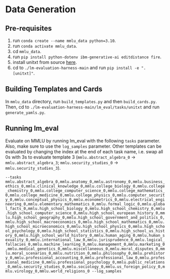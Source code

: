 # Data Generation

## Pre-requisites

1. run `conda create --name mmlu_data python=3.10`.
2. run `conda activate mmlu_data`.
3. cd `mmlu_data`.
4. run `pip install python-dotenv ibm-generative-ai editdistance fire`.
5. install unitxt from source [here](https://github.com/IBM/unitxt).
6. cd to `./lm-evaluation-harness-main` and run `pip install -e ".[unitxt]"`.

## Building Templates and Cards

In `mmlu_data` directory, run `build_templates.py` and then `build_cards.py`. Then, cd to `./lm-evaluation-harness-main/lm_eval/tasks/unitxt` and run `generate_yamls.py`.

## Running lm_eval

Evaluate on MMLU by running lm_eval with the following `tasks` parameter. Also, make sure to use the `log_samples` parameter. Other templates can be evaluated by changing the index at the end of each task name, i.e. swap all 0s with 3s to evaluate template 3 (`mmlu.abstract_algebra_0` -> `mmlu.abstract_algebra_3`; `mmlu.security_studies_0` -> `mmlu.security_studies_3`).

`--tasks mmlu.abstract_algebra_0,mmlu.anatomy_0,mmlu.astronomy_0,mmlu.business_ethics_0,mmlu.clinical_knowledge_0,mmlu.college_biology_0,mmlu.college_chemistry_0,mmlu.college_computer_science_0,mmlu.college_mathematics_0,mmlu.college_medicine_0,mmlu.college_physics_0,mmlu.computer_security_0,mmlu.conceptual_physics_0,mmlu.econometrics_0,mmlu.electrical_engineering_0,mmlu.elementary_mathematics_0,mmlu.formal_logic_0,mmlu.global_facts_0,mmlu.high_school_biology_0,mmlu.high_school_chemistry_0,mmlu.high_school_computer_science_0,mmlu.high_school_european_history_0,mmlu.high_school_geography_0,mmlu.high_school_government_and_politics_0,mmlu.high_school_macroeconomics_0,mmlu.high_school_mathematics_0,mmlu.high_school_microeconomics_0,mmlu.high_school_physics_0,mmlu.high_school_psychology_0,mmlu.high_school_statistics_0,mmlu.high_school_us_history_0,mmlu.high_school_world_history_0,mmlu.human_aging_0,mmlu.human_sexuality_0,mmlu.international_law_0,mmlu.jurisprudence_0,mmlu.logical_fallacies_0,mmlu.machine_learning_0,mmlu.management_0,mmlu.marketing_0,mmlu.medical_genetics_0,mmlu.miscellaneous_0,mmlu.moral_disputes_0,mmlu.moral_scenarios_0,mmlu.nutrition_0,mmlu.philosophy_0,mmlu.prehistory_0,mmlu.professional_accounting_0,mmlu.professional_law_0,mmlu.professional_medicine_0,mmlu.professional_psychology_0,mmlu.public_relations_0,mmlu.security_studies_0,mmlu.sociology_0,mmlu.us_foreign_policy_0,mmlu.virology_0,mmlu.world_religions_0 --log_samples`

